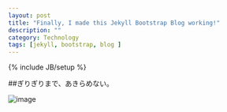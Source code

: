 ```yaml
---
layout: post
title: "Finally, I made this Jekyll Bootstrap Blog working!"
description: ""
category: Technology
tags: [jekyll, bootstrap, blog ]
---
```

{% include JB/setup %}

##ぎりぎりまで、あきらめない。





![image](/_site/saber.jpg)




  


